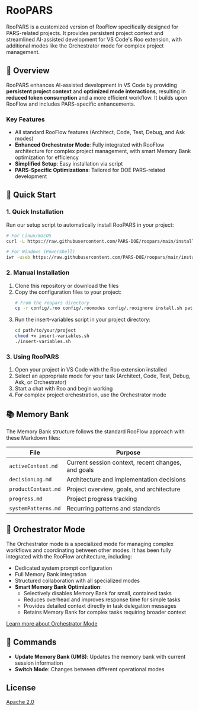 # RooPARS

RooPARS is a customized version of RooFlow specifically designed for PARS-related projects. It provides persistent project context and streamlined AI-assisted development for VS Code's Roo extension, with additional modes like the Orchestrator mode for complex project management.

## 🎯 Overview

RooPARS enhances AI-assisted development in VS Code by providing **persistent project context** and **optimized mode interactions**, resulting in **reduced token consumption** and a more efficient workflow. It builds upon RooFlow and includes PARS-specific enhancements.

### Key Features

* All standard RooFlow features (Architect, Code, Test, Debug, and Ask modes)
* **Enhanced Orchestrator Mode**: Fully integrated with RooFlow architecture for complex project management, with smart Memory Bank optimization for efficiency
* **Simplified Setup**: Easy installation via script
* **PARS-Specific Optimizations**: Tailored for DOE PARS-related development

## 🚀 Quick Start

### 1. Quick Installation

Run our setup script to automatically install RooPARS in your project:

```bash
# For Linux/macOS
curl -L https://raw.githubusercontent.com/PARS-DOE/roopars/main/install.sh | bash

# For Windows (PowerShell)
iwr -useb https://raw.githubusercontent.com/PARS-DOE/roopars/main/install.ps1 | iex
```

### 2. Manual Installation

1. Clone this repository or download the files
2. Copy the configuration files to your project:
   ```bash
   # From the roopars directory
   cp -r config/.roo config/.roomodes config/.rooignore install.sh path/to/your/project/
   ```
3. Run the insert-variables script in your project directory:
   ```bash
   cd path/to/your/project
   chmod +x insert-variables.sh
   ./insert-variables.sh
   ```

### 3. Using RooPARS

1. Open your project in VS Code with the Roo extension installed
2. Select an appropriate mode for your task (Architect, Code, Test, Debug, Ask, or Orchestrator)
3. Start a chat with Roo and begin working
4. For complex project orchestration, use the Orchestrator mode

## 📚 Memory Bank

The Memory Bank structure follows the standard RooFlow approach with these Markdown files:

| File | Purpose |
|------|---------|
| `activeContext.md` | Current session context, recent changes, and goals |
| `decisionLog.md` | Architecture and implementation decisions |
| `productContext.md` | Project overview, goals, and architecture |
| `progress.md` | Project progress tracking |
| `systemPatterns.md` | Recurring patterns and standards |

## 🤖 Orchestrator Mode

The Orchestrator mode is a specialized mode for managing complex workflows and coordinating between other modes. It has been fully integrated with the RooFlow architecture, including:

- Dedicated system prompt configuration
- Full Memory Bank integration
- Structured collaboration with all specialized modes
- **Smart Memory Bank Optimization**: 
  - Selectively disables Memory Bank for small, contained tasks
  - Reduces overhead and improves response time for simple tasks
  - Provides detailed context directly in task delegation messages
  - Retains Memory Bank for complex tasks requiring broader context

[Learn more about Orchestrator Mode](docs/orchestrator-mode.md)

## 📝 Commands

* **Update Memory Bank (UMB)**: Updates the memory bank with current session information
* **Switch Mode**: Changes between different operational modes

## License

[Apache 2.0](LICENSE)